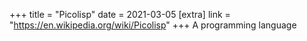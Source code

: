 +++
title = "Picolisp"
date = 2021-03-05
[extra]
link = "https://en.wikipedia.org/wiki/Picolisp"
+++
A programming language

